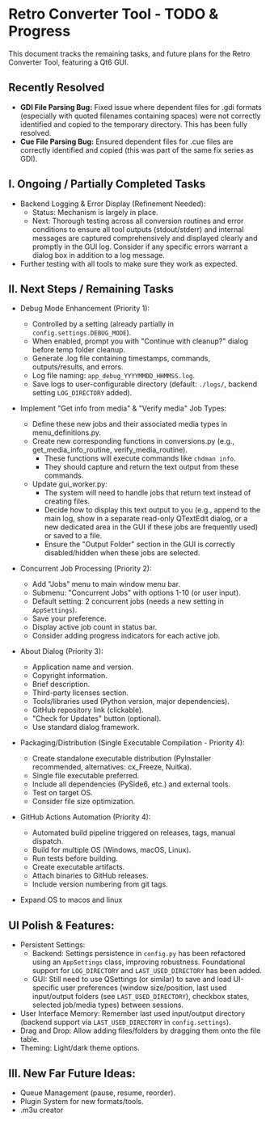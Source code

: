 # Retro Converter Tool - TODO & Progress
This document tracks the remaining tasks, and future plans for the Retro Converter Tool, featuring a Qt6 GUI.

## Recently Resolved
*   **GDI File Parsing Bug:** Fixed issue where dependent files for .gdi formats (especially with quoted filenames containing spaces) were not correctly identified and copied to the temporary directory. This has been fully resolved.
*   **Cue File Parsing Bug:** Ensured dependent files for .cue files are correctly identified and copied (this was part of the same fix series as GDI).

## I. Ongoing / Partially Completed Tasks
+ Backend Logging & Error Display (Refinement Needed):
    + Status: Mechanism is largely in place.
    + Next: Thorough testing across all conversion routines and error conditions to ensure all tool outputs (stdout/stderr) and internal messages are captured comprehensively and displayed clearly and promptly in the GUI log. Consider if any specific errors warrant a dialog box in addition to a log message.
+ Further testing with all tools to make sure they work as expected.

## II. Next Steps / Remaining Tasks

+ Debug Mode Enhancement (Priority 1):
    + Controlled by a setting (already partially in `config.settings.DEBUG_MODE`).
    + When enabled, prompt you with "Continue with cleanup?" dialog before temp folder cleanup.
    + Generate .log file containing timestamps, commands, outputs/results, and errors.
    + Log file naming: `app_debug_YYYYMMDD_HHMMSS.log`.
    + Save logs to user-configurable directory (default: `./logs/`, backend setting `LOG_DIRECTORY` added).

+ Implement "Get info from media" & "Verify media" Job Types:
    + Define these new jobs and their associated media types in menu_definitions.py.
    + Create new corresponding functions in conversions.py (e.g., get_media_info_routine, verify_media_routine).
        + These functions will execute commands like `chdman info`.
        + They should capture and return the text output from these commands.
    + Update gui_worker.py:
        + The system will need to handle jobs that return text instead of creating files.
        + Decide how to display this text output to you (e.g., append to the main log, show in a separate read-only QTextEdit dialog, or a new dedicated area in the GUI if these jobs are frequently used) or saved to a file.
        + Ensure the "Output Folder" section in the GUI is correctly disabled/hidden when these jobs are selected.

+ Concurrent Job Processing (Priority 2):
    + Add "Jobs" menu to main window menu bar.
    + Submenu: "Concurrent Jobs" with options 1-10 (or user input).
    + Default setting: 2 concurrent jobs (needs a new setting in `AppSettings`).
    + Save your preference.
    + Display active job count in status bar.
    + Consider adding progress indicators for each active job.

+ About Dialog (Priority 3):
    + Application name and version.
    + Copyright information.
    + Brief description.
    + Third-party licenses section.
    + Tools/libraries used (Python version, major dependencies).
    + GitHub repository link (clickable).
    + "Check for Updates" button (optional).
    + Use standard dialog framework.

+ Packaging/Distribution (Single Executable Compilation - Priority 4):
    + Create standalone executable distribution (PyInstaller recommended, alternatives: cx_Freeze, Nuitka).
    + Single file executable preferred.
    + Include all dependencies (PySide6, etc.) and external tools.
    + Test on target OS.
    + Consider file size optimization.

+ GitHub Actions Automation (Priority 4):
    + Automated build pipeline triggered on releases, tags, manual dispatch.
    + Build for multiple OS (Windows, macOS, Linux).
    + Run tests before building.
    + Create executable artifacts.
    + Attach binaries to GitHub releases.
    + Include version numbering from git tags.

+ Expand OS to macos and linux

## UI Polish & Features:
+ Persistent Settings:
    + Backend: Settings persistence in `config.py` has been refactored using an `AppSettings` class, improving robustness. Foundational support for `LOG_DIRECTORY` and `LAST_USED_DIRECTORY` has been added.
    + GUI: Still need to use QSettings (or similar) to save and load UI-specific user preferences (window size/position, last used input/output folders (see `LAST_USED_DIRECTORY`), checkbox states, selected job/media types) between sessions.
+ User Interface Memory: Remember last used input/output directory (backend support via `LAST_USED_DIRECTORY` in `config.settings`).
+ Drag and Drop: Allow adding files/folders by dragging them onto the file table.
+ Theming: Light/dark theme options.

## III. New Far Future Ideas:
+ Queue Management (pause, resume, reorder).
+ Plugin System for new formats/tools.
+ .m3u creator